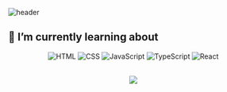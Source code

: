 ![header](https://capsule-render.vercel.app/api?type=waving&color=moltack&height=300&section=header&fontSize=60&fontColor=ffffff&fontAlignY=40&animation=twinkling&text=Hi%20there!%20👋%20I'm%20Hugo.%20🦉&desc=Front-end%20Developer&descSize=30&descAlignY=65)
<br />

## **🌱 I’m currently learning about**

<div>
  <p align="center">
    <img alt="HTML" src ="https://img.shields.io/badge/HTML-E34F26.svg?&style=for-the-badge&logo=HTML5&logoColor=white" />
    <img alt="CSS" src ="https://img.shields.io/badge/CSS-1572B6.svg?&style=for-the-badge&logo=CSS3&logoColor=white" />
    <img alt="JavaScript" src ="https://img.shields.io/badge/JavaScript-F7DF1E.svg?&style=for-the-badge&logo=JavaScript&logoColor=white" />
    <img alt="TypeScript" src ="https://img.shields.io/badge/TypeScript-3178C6.svg?&style=for-the-badge&logo=TypeScript&logoColor=white" />
    <img alt="React" src ="https://img.shields.io/badge/React-61DAFB.svg?&style=for-the-badge&logo=React&logoColor=white" />
  </p>
</div>

<br />

<div align="center">
  <img src="https://github-readme-stats.vercel.app/api/top-langs/?username=whoodongpyo&layout=donut" />
</div>

<br />

<!-- 
<div align="center">
  <img src="https://github-readme-stats.vercel.app/api?username=whoodongpyo&show_icons=true&theme=moltack" />
</div>
-->

<!-- 
  [![Top Langs](https://github-readme-stats.vercel.app/api/top-langs/?username=whoodongpyo&layout=donut)](https://github.com/whoodongpyo/github-readme-stats)
-->

<!-- 
![Whoodongpyo's GitHub stats](https://github-readme-stats.vercel.app/api?username=whoodongpyo&show_icons=true&theme=moltack)
-->

<!-- 
![footer](https://capsule-render.vercel.app/api?type=waving&color=timeAuto&height=250&section=footer&fontSize=60&fontColor=ffffff&fontAlignY=70&animation=twinkling&text=Hi%20there!%20👋%20I'm%20Hugo.%20🦉)
-->
